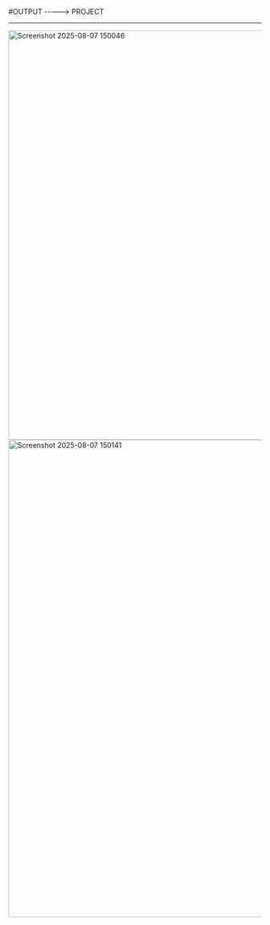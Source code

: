 #OUTPUT  ----->  PROJECT
<hr>
<img width="1893" height="816" alt="Screenshot 2025-08-07 150046" src="https://github.com/user-attachments/assets/3b80d169-ccb2-4bd9-a818-6e40064dd52f" />

<img width="1888" height="951" alt="Screenshot 2025-08-07 150141" src="https://github.com/user-attachments/assets/1ee807e9-bd88-473c-8c0a-84c451ee9e37" />
